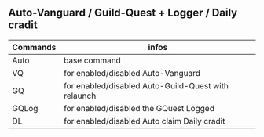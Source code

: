 Auto-Vanguard / Guild-Quest + Logger / Daily cradit
---

Commands | infos
--- | ---
Auto | base command
VQ | for enabled/disabled Auto-Vanguard
GQ | for enabled/disabled Auto-Guild-Quest with relaunch
GQLog | for enabled/disabled the GQuest Logged
DL | for enabled/disabled Auto claim Daily cradit 


